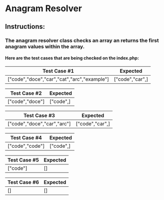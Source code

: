 # Anagram Resolver 

## Instructions:
 ### The anagram resolver class checks an array an returns the first anagram values within the array. 

 #### Here are the test cases that are being checked on the index.php:
 
|Test Case #1|Expected|
|----|-----|
|["code","doce","car","cat","arc","example"]|["code","car",]|

|Test Case #2|Expected|
|----|-----|
|["code","doce"]|["code",]|

|Test Case #3|Expected|
|----|-----|
|["code","doce","car","arc"]|["code","car",]|

|Test Case #4|Expected|
|----|-----|
|["code","code"]|["code",]|

|Test Case #5|Expected|
|----|-----|
|["code"]|[]|

|Test Case #6|Expected|
|----|-----|
|[]|[]|



    
    